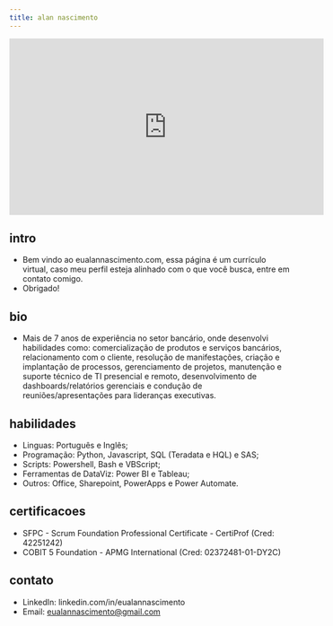 ```yaml
---
title: alan nascimento
---
```


<iframe width="560" height="315" src="https://www.youtube.com/embed/eGUEAvNpz48" title="YouTube video player" frameborder="0" allow="accelerometer; autoplay; clipboard-write; encrypted-media; gyroscope; picture-in-picture" allowfullscreen></iframe>


## intro
- Bem vindo ao eualannascimento.com, essa página é um currículo virtual, caso meu perfil esteja alinhado com o que você busca, entre em contato comigo.
- Obrigado!


## bio
- Mais de 7 anos de experiência no setor bancário, onde desenvolvi habilidades como: comercialização de produtos e serviços bancários, relacionamento com o cliente, resolução de manifestações, criação e implantação de processos, gerenciamento de projetos, manutenção e suporte técnico de TI presencial e remoto, desenvolvimento de dashboards/relatórios gerenciais e condução de reuniões/apresentações para lideranças executivas.


## habilidades
- Linguas: Português e Inglês;
- Programação: Python, Javascript, SQL (Teradata e HQL) e SAS;
- Scripts: Powershell, Bash e VBScript;
- Ferramentas de DataViz: Power BI e Tableau;
- Outros: Office, Sharepoint, PowerApps e Power Automate.


## certificacoes
- SFPC - Scrum Foundation Professional Certificate - CertiProf (Cred: 42251242)
- COBIT 5 Foundation - APMG International (Cred: 02372481-01-DY2C)


## contato
- LinkedIn: linkedin.com/in/eualannascimento
- Email: eualannascimento@gmail.com
